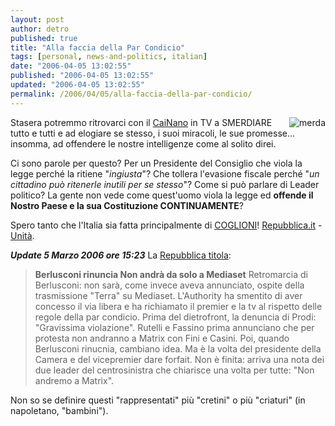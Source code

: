 ```yaml
---
layout: post
author: detro
published: true
title: "Alla faccia della Par Condicio"
tags: [personal, news-and-politics, italian]
date: "2006-04-05 13:02:55"
published: "2006-04-05 13:02:55"
updated: "2006-04-05 13:02:55"
permalink: /2006/04/05/alla-faccia-della-par-condicio/
---
```


<img src="http://www.unita.it/images/2006aprile/0405berlusconimatrix3.jpg" alt="merda" align="right" />
Stasera potremmo ritrovarci con il <a href="http://www.detronizator.org/2006/03/30/il-cainano-2/">CaiNano</a> in TV a SMERDIARE tutto e tutti e ad elogiare se stesso, i suoi miracoli, le sue promesse... insomma, ad offendere le nostre intelligenze come al solito direi.

Ci sono parole per questo? Per un Presidente del Consiglio che viola la legge perché la ritiene "<em>ingiusta</em>"? Che tollera l'evasione fiscale perché "<em>un cittadino può ritenerle inutili per se stesso</em>"?
Come si può parlare di Leader politico? La gente non vede come quest'uomo viola la legge ed <strong>offende il Nostro Paese e la sua Costituzione CONTINUAMENTE</strong>?

Spero tanto che l'Italia sia fatta principalmente di <a href="http://www.detronizator.org/2006/04/04/io-sono-un-coglione/">COGLIONI</a>!
<a href="http://www.repubblica.it/2006/04/dirette/sezioni/politica/confront/mercole5aprile/index.html">
Repubblica.it</a> - <a href="http://www.unita.it/index.asp?SEZIONE_COD=HP&TOPIC_TIPO=&TOPIC_ID=48544">Unità</a>.

<em><strong>Update 5 Marzo 2006 ore 15:23</strong></em>
La <a href="http://www.repubblica.it/2006/04/dirette/sezioni/politica/confront/mercole5aprile/index.html">Repubblica titola</a>:
<blockquote>
<strong>Berlusconi rinuncia
Non andrà da solo a Mediaset</strong>
Retromarcia di Berlusconi: non sarà, come invece aveva annunciato, ospite della trasmissione "Terra" su Mediaset. L'Authority ha smentito di aver concesso il via libera e ha richiamato il premier e la tv al rispetto delle regole della par condicio. Prima del dietrofront, la denuncia di Prodi: "Gravissima violazione". Rutelli e Fassino prima annunciano che per protesta non andranno a Matrix con Fini e Casini. Poi, quando Berlusconi rinucnia, cambiano idea. Ma è la volta del presidente della Camera e del vicepremier dare forfait. Non è finita: arriva una nota dei due leader del centrosinistra che chiarisce una volta per tutte: "Non andremo a Matrix".</blockquote>

Non so se definire questi "rappresentati" più "cretini" o più "criaturi" (in napoletano, "bambini").
